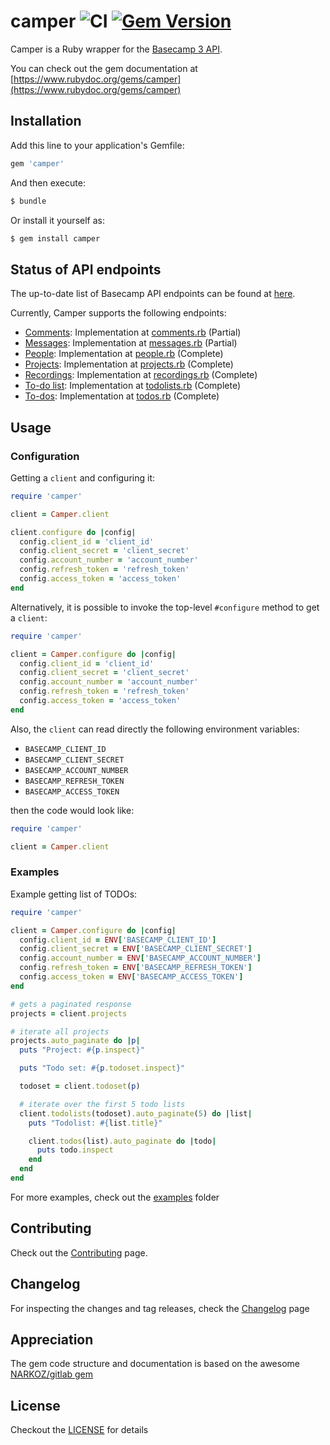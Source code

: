 # camper ![CI](https://github.com/renehernandez/camper/workflows/CI/badge.svg) [![Gem Version](https://badge.fury.io/rb/camper.svg)](https://badge.fury.io/rb/camper)

Camper is a Ruby wrapper for the [Basecamp 3 API](https://github.com/basecamp/bc3-api).

You can check out the gem documentation at [https://www.rubydoc.org/gems/camper](https://www.rubydoc.org/gems/camper)

## Installation

Add this line to your application's Gemfile:

```ruby
gem 'camper'
```

And then execute:

```bash
$ bundle
```

Or install it yourself as:

```bash
$ gem install camper
```

## Status of API endpoints

The up-to-date list of Basecamp API endpoints can be found at [here](https://github.com/basecamp/bc3-api#api-endpoints).

Currently, Camper supports the following endpoints:

* [Comments](https://github.com/basecamp/bc3-api/blob/master/sections/comments.md): Implementation at [comments.rb](https://github.com/renehernandez/camper/blob/main/lib/camper/api/comments.rb) (Partial)
* [Messages](https://github.com/basecamp/bc3-api/blob/master/sections/messages.md): Implementation at [messages.rb](https://github.com/renehernandez/camper/blob/main/lib/camper/api/messages.rb) (Partial)
* [People](https://github.com/basecamp/bc3-api/blob/master/sections/people.md): Implementation at [people.rb](https://github.com/renehernandez/camper/blob/main/lib/camper/api/people.rb) (Complete)
* [Projects](https://github.com/basecamp/bc3-api/blob/master/sections/projects.md): Implementation at [projects.rb](https://github.com/renehernandez/camper/blob/main/lib/camper/api/projects.rb) (Complete)
* [Recordings](https://github.com/basecamp/bc3-api/blob/master/sections/recordings.md): Implementation at [recordings.rb](https://github.com/renehernandez/camper/blob/main/lib/camper/api/recordings.rb) (Complete)
* [To-do list](https://github.com/basecamp/bc3-api/blob/master/sections/todolists.md): Implementation at [todolists.rb](https://github.com/renehernandez/camper/blob/main/lib/camper/api/todolists.rb) (Complete)
* [To-dos](https://github.com/basecamp/bc3-api/blob/master/sections/todos.md): Implementation at [todos.rb](https://github.com/renehernandez/camper/blob/main/lib/camper/api/todos.rb) (Complete)

## Usage

### Configuration

Getting a `client` and configuring it:

```ruby
require 'camper'

client = Camper.client

client.configure do |config|
  config.client_id = 'client_id'
  config.client_secret = 'client_secret'
  config.account_number = 'account_number'
  config.refresh_token = 'refresh_token'
  config.access_token = 'access_token'
end
```

Alternatively, it is possible to invoke the top-level `#configure` method to get a `client`:

```ruby
require 'camper'

client = Camper.configure do |config|
  config.client_id = 'client_id'
  config.client_secret = 'client_secret'
  config.account_number = 'account_number'
  config.refresh_token = 'refresh_token'
  config.access_token = 'access_token'
end
```

Also, the `client` can read directly the following environment variables:

* `BASECAMP_CLIENT_ID`
* `BASECAMP_CLIENT_SECRET`
* `BASECAMP_ACCOUNT_NUMBER`
* `BASECAMP_REFRESH_TOKEN`
* `BASECAMP_ACCESS_TOKEN`

then the code would look like:

```ruby
require 'camper'

client = Camper.client
```


### Examples

Example getting list of TODOs:

```ruby
require 'camper'

client = Camper.configure do |config|
  config.client_id = ENV['BASECAMP_CLIENT_ID']
  config.client_secret = ENV['BASECAMP_CLIENT_SECRET']
  config.account_number = ENV['BASECAMP_ACCOUNT_NUMBER']
  config.refresh_token = ENV['BASECAMP_REFRESH_TOKEN']
  config.access_token = ENV['BASECAMP_ACCESS_TOKEN']
end

# gets a paginated response
projects = client.projects

# iterate all projects
projects.auto_paginate do |p|
  puts "Project: #{p.inspect}"

  puts "Todo set: #{p.todoset.inspect}"

  todoset = client.todoset(p)

  # iterate over the first 5 todo lists
  client.todolists(todoset).auto_paginate(5) do |list|
    puts "Todolist: #{list.title}"

    client.todos(list).auto_paginate do |todo|
      puts todo.inspect
    end
  end
end
```

For more examples, check out the [examples](examples/) folder

## Contributing

Check out the [Contributing](CONTRIBUTING.md) page.

## Changelog

For inspecting the changes and tag releases, check the [Changelog](CHANGELOG.md) page

## Appreciation

The gem code structure and documentation is based on the awesome [NARKOZ/gitlab gem](https://github.com/narkoz/gitlab)

## License

Checkout the [LICENSE](LICENSE) for details
